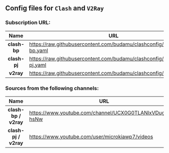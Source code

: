 ## Config files for `Clash` and `V2Ray`

### Subscription URL:
| Name | URL |
| :-----: | -------------- |
| **clash-bp** | https://raw.githubusercontent.com/budamu/clashconfig/main/clash-bp.yaml |
| **clash-pj** | https://raw.githubusercontent.com/budamu/clashconfig/main/clash-pj.yaml |
| **v2ray** | https://raw.githubusercontent.com/budamu/clashconfig/main/v2ray.txt |

### Sources from the following channels:
| Name | URL |
| :-----: | -------- |
| **clash-bp / v2ray** |https://www.youtube.com/channel/UCX0G0TLANlxVDugOTw-hsNw |
| **clash-pj / v2ray** | https://www.youtube.com/user/microkiawp7/videos |

